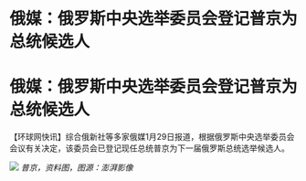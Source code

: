 # 俄媒：俄罗斯中央选举委员会登记普京为总统候选人

# 俄媒：俄罗斯中央选举委员会登记普京为总统候选人

【环球网快讯】综合俄新社等多家俄媒1月29日报道，根据俄罗斯中央选举委员会会议有关决定，该委员会已登记现任总统普京为下一届俄罗斯总统选举候选人。

![](https://inews.gtimg.com/om_bt/Ofe_OqwVELOQ_B6B1ldy1x1JgqyTeIBUkB0k54aIsgmgcAA/1000)
_普京，资料图，图源：澎湃影像_

